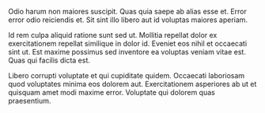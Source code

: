 Odio harum non maiores suscipit. Quas quia saepe ab alias esse et. Error error odio reiciendis et. Sit sint illo libero aut id voluptas maiores aperiam.
 Id rem culpa aliquid ratione sunt sed ut. Mollitia repellat dolor ex exercitationem repellat similique in dolor id. Eveniet eos nihil et occaecati sint ut. Est maxime possimus sed inventore ea voluptas veniam vitae est. Quas qui facilis dicta est.
 Libero corrupti voluptate et qui cupiditate quidem. Occaecati laboriosam quod voluptates minima eos dolorem aut. Exercitationem asperiores ab ut et quisquam amet modi maxime error. Voluptate qui dolorem quas praesentium.